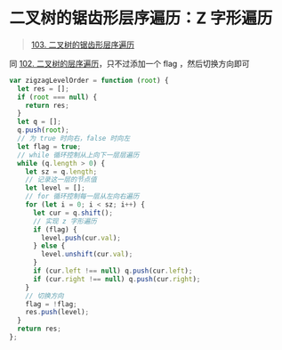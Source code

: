 
# 二叉树的锯齿形层序遍历：Z 字形遍历


> [103. 二叉树的锯齿形层序遍历](https://leetcode.cn/problems/binary-tree-zigzag-level-order-traversal/)


同 [102. 二叉树的层序遍历](/post/ZwC7vxrt.html)，只不过添加一个 flag ，然后切换方向即可

```javascript hl:18,20,22,27
var zigzagLevelOrder = function (root) {
  let res = [];
  if (root === null) {
    return res;
  }
  let q = [];
  q.push(root);
  // 为 true 时向右，false 时向左
  let flag = true;
  // while 循环控制从上向下一层层遍历
  while (q.length > 0) {
    let sz = q.length;
    // 记录这一层的节点值
    let level = [];
    // for 循环控制每一层从左向右遍历
    for (let i = 0; i < sz; i++) {
      let cur = q.shift();
      // 实现 z 字形遍历
      if (flag) {
        level.push(cur.val);
      } else {
        level.unshift(cur.val);
      }
      if (cur.left !== null) q.push(cur.left);
      if (cur.right !== null) q.push(cur.right);
    }
    // 切换方向
    flag = !flag;
    res.push(level);
  }
  return res;
};
```